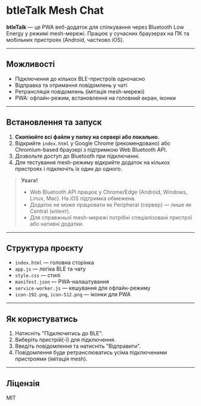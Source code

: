 # btleTalk Mesh Chat

**btleTalk** — це PWA веб-додаток для спілкування через Bluetooth Low Energy у режимі mesh-мережі. Працює у сучасних браузерах на ПК та мобільних пристроях (Android, частково iOS).

---

## Можливості
- Підключення до кількох BLE-пристроїв одночасно
- Відправка та отримання повідомлень у чаті
- Ретрансляція повідомлень (імітація mesh-мережі)
- PWA: офлайн-режим, встановлення на головний екран, іконки

---

## Встановлення та запуск

1. **Скопіюйте всі файли у папку на сервері або локально.**
2. Відкрийте `index.html` у Google Chrome (рекомендовано) або Chromium-based браузері з підтримкою Web Bluetooth API.
3. Дозвольте доступ до Bluetooth при підключенні.
4. Для тестування mesh-режиму відкрийте додаток на кількох пристроях і підключіть їх один до одного.

> **Увага!**
> - Web Bluetooth API працює у Chrome/Edge (Android, Windows, Linux, Mac). На iOS підтримка обмежена.
> - Додаток не може працювати як Peripheral (сервер) — лише як Central (клієнт).
> - Для справжньої mesh-мережі потрібні спеціалізовані пристрої або нативні додатки.

---

## Структура проєкту
- `index.html` — головна сторінка
- `app.js` — логіка BLE та чату
- `style.css` — стилі
- `manifest.json` — PWA-налаштування
- `service-worker.js` — кешування для офлайн-режиму
- `icon-192.png`, `icon-512.png` — іконки для PWA

---

## Як користуватись
1. Натисніть "Підключитись до BLE".
2. Виберіть пристрій(-ї) для підключення.
3. Введіть повідомлення та натисніть "Відправити".
4. Повідомлення буде ретранслюватись усіма підключеними пристроями (імітація mesh).

---

## Ліцензія
MIT 
